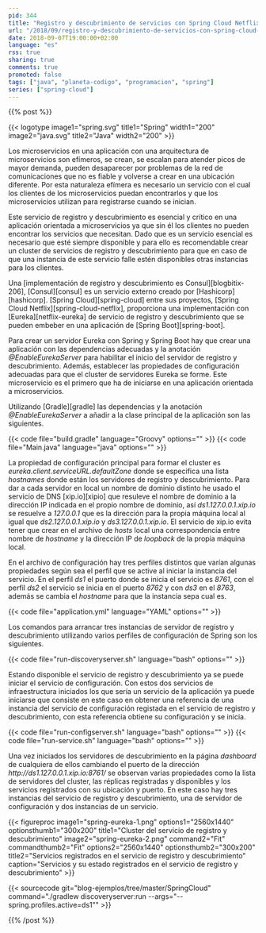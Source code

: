 ```yaml
---
pid: 344
title: "Registro y descubrimiento de servicios con Spring Cloud Netflix"
url: "/2018/09/registro-y-descubrimiento-de-servicios-con-spring-cloud-netflix/"
date: 2018-09-07T19:00:00+02:00
language: "es"
rss: true
sharing: true
comments: true
promoted: false
tags: ["java", "planeta-codigo", "programacion", "spring"]
series: ["spring-cloud"]
---
```


{{% post %}}

{{< logotype image1="spring.svg" title1="Spring" width1="200" image2="java.svg" title2="Java" width2="200" >}}

Los microservicios en una aplicación con una arquitectura de microservicios son efímeros, se crean, se escalan para atender picos de mayor demanda, pueden desaparecer por problemas de la red de comunicaciones que no es fiable y volverse a crear en una ubicación diferente. Por esta naturaleza efímera es necesario un servicio con el cual los clientes de los microservicios puedan encontrarlos y que los microservicios utilizan para registrarse cuando se inician.

Este servicio de registro y descubrimiento es esencial y crítico en una aplicación orientada a microservicios ya que sin él los clientes no pueden encontrar los servicios que necesitan. Dado que es un servicio esencial es necesario que esté siempre disponible y para ello es recomendable crear un cluster de servicios de registro y descubrimiento para que en caso de que una instancia de este servicio falle estén disponibles otras instancias para los clientes.

Una [implementación de registro y descubrimiento es Consul][blogbitix-206], [Consul][consul] es un servicio externo creado por [Hashicorp][hashicorp]. [Spring Cloud][spring-cloud] entre sus proyectos, [Spring Cloud Netflix][spring-cloud-netflix], proporciona una implementación con [Eureka][netflix-eureka] de servicio de registro y descubrimiento que se pueden embeber en una aplicación de [Spring Boot][spring-boot].

Para crear un servidor Eureka con Spring y Spring Boot hay que crear una aplicación con las dependencias adecuadas y la anotación _@EnableEurekaServer_ para habilitar el inicio del servidor de registro y descubrimiento. Además, establecer las propiedades de configuración adecuadas para que el cluster de servidores Eureka se forme. Este microservicio es el primero que ha de iniciarse en una aplicación orientada a microservicios.

Utilizando [Gradle][gradle] las dependencias y la anotación _@EnableEurekaServer_ a añadir a la clase principal de la aplicación son las siguientes.

{{< code file="build.gradle" language="Groovy" options="" >}}
{{< code file="Main.java" language="java" options="" >}}

La propiedad de configuración principal para formar el cluster es _eureka.client.serviceURL.defaultZone_ donde se especifica una lista _hostnames_ donde están los servidores de registro y descubrimiento. Para dar a cada servidor en local un nombre de dominio distinto he usado el servicio de DNS [xip.io][xipio] que resuleve el nombre de dominio a la dirección IP indicada en el propio nombre de dominio, así _ds1.127.0.0.1.xip.io_ se resuelve a _127.0.0.1_ que es la dirección para la propia máquina local al igual que _ds2.127.0.0.1.xip.io_ y _ds3.127.0.0.1.xip.io_. El servicio de xip.io evita tener que crear en el archivo de _hosts_ local una correspondencia entre nombre de _hostname_ y la dirección IP de _loopback_ de la propia máquina local.

En el archivo de configuración hay tres perfiles distintos que varían algunas propiedades según sea el perfil que se active al iniciar la instancia del servicio. En el perfil _ds1_ el puerto donde se inicia el servicio es _8761_, con el perfil _ds2_ el servicio se inicia en el puerto _8762_ y con _ds3_ en el _8763_, además se cambia el _hostname_ para que la instancia sepa cual es.

{{< code file="application.yml" language="YAML" options="" >}}

Los comandos para arrancar tres instancias de servidor de registro y descubrimiento utilizando varios perfiles de configuración de Spring son los siguientes.

{{< code file="run-discoveryserver.sh" language="bash" options="" >}}

Estando disponible el servicio de registro y descubrimiento ya se puede iniciar el servicio de configuración. Con estos dos servicios de infraestructura iniciados los que sería un servicio de la aplicación ya puede iniciarse que consiste en este caso en obtener una referencia de una instancia del servicio de configuración registada en el servicio de registro y descubrimiento, con esta referencia obtiene su configuración y se inicia.

{{< code file="run-configserver.sh" language="bash" options="" >}}
{{< code file="run-service.sh" language="bash" options="" >}}

Una vez iniciados los servidores de descubrimiento en la página _dashboard_ de cualquiera de ellos cambiando el puerto de la dirección _http\://ds1.127.0.0.1.xip.io:8761/_ se observan varias propiedades como la lista de servidores del cluster, las réplicas registradas y disponibles y los servicios registrados con su ubicación y puerto. En este caso hay tres instancias del servicio de registro y descubrimiento, una de servidor de configuración y dos instancias de un servicio. 

{{< figureproc
    image1="spring-eureka-1.png" options1="2560x1440" optionsthumb1="300x200" title1="Cluster del servicio de registro y descubrimiento"
    image2="spring-eureka-2.png" command2="Fit" commandthumb2="Fit" options2="2560x1440" optionsthumb2="300x200" title2="Servicios registrados en el servicio de registro y descubrimiento"
    caption="Servicios y su estado registrados en el servicio de registro y descubrimiento" >}}

{{< sourcecode git="blog-ejemplos/tree/master/SpringCloud" command="./gradlew discoveryserver:run --args=\"--spring.profiles.active=ds1\"" >}}

{{% /post %}}
